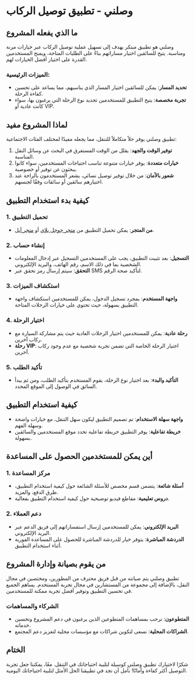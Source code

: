 # وصلني - تطبيق توصيل الركاب

## ما الذي يفعله المشروع
وصلني هو تطبيق مبتكر يهدف إلى تسهيل عملية توصيل الركاب عبر خيارات مرنة ومناسبة. يتيح للسائقين اختيار مساراتهم بناءً على الطلبات المتاحة، ويمنح المستخدمين القدرة على اختيار أفضل الخيارات لهم.

### الميزات الرئيسية:
- **تحديد المسار**: يمكن للسائقين اختيار المسار الذي يناسبهم، مما يساعد على تحسين كفاءة الرحلة.
- **تجربة مخصصة**: يتيح التطبيق للمستخدمين تحديد نوع الرحلة التي يرغبون بها، سواء كانت عادية أو VIP.

## لماذا المشروع مفيد
تطبيق وصلني يوفر حلاً متكاملاً للتنقل، مما يجعله مفيدًا لمختلف الفئات الاجتماعية:

1. **توفير الوقت والجهد**: يقلل من الوقت المستغرق في البحث عن وسائل النقل المناسبة.
2. **خيارات متعددة**: يوفر خيارات متنوعة تناسب احتياجات المستخدمين، سواء كانوا يبحثون عن توفير أو خصوصية.
3. **شعور بالأمان**: من خلال توفير توصيل نسائي، يشعر المستخدمون بالراحة عند اختيارهم سائقين أو سائقات وفقًا لجنسهم.

## كيفية بدء استخدام التطبيق
### 1. تحميل التطبيق
- **من المتجر**: يمكن تحميل التطبيق من [متجر جوجل بلاي](#) أو [متجر آبل](#).

### 2. إنشاء حساب
- **التسجيل**: بعد تثبيت التطبيق، يجب على المستخدمين التسجيل عبر إدخال المعلومات الشخصية بما في ذلك الاسم، رقم الهاتف، والبريد الإلكتروني.
- **التحقق**: سيتم إرسال رمز تحقق عبر SMS لتأكيد صحة الرقم.

### 3. استكشاف الميزات
- **واجهة المستخدم**: بمجرد تسجيل الدخول، يمكن للمستخدمين استكشاف واجهة التطبيق بسهولة، حيث تحتوي على خيارات الرحلات المتاحة.

### 4. اختيار الرحلة
- **رحلة عادية**: يمكن للمستخدمين اختيار الرحلات العادية حيث يتم مشاركة السيارة مع ركاب آخرين.
- **رحلة VIP**: اختيار الرحلة الخاصة التي تضمن تجربة شخصية مع عدم وجود ركاب آخرين.

### 5. تأكيد الطلب
- **التأكيد والبدء**: بعد اختيار نوع الرحلة، يقوم المستخدم بتأكيد الطلب، ومن ثم يبدأ السائق في الوصول إلى الموقع المحدد.

## كيفية استخدام التطبيق
- **واجهة سهلة الاستخدام**: تم تصميم التطبيق ليكون سهل التنقل، مع خيارات واضحة وسهلة الفهم.
- **خريطة تفاعلية**: يوفر التطبيق خريطة تفاعلية تحدد موقع المستخدمين والسائقين بسهولة.

## أين يمكن للمستخدمين الحصول على المساعدة
### 1. مركز المساعدة
- **أسئلة شائعة**: يتضمن قسم مخصص للأسئلة الشائعة حول كيفية استخدام التطبيق، طرق الدفع، والمزيد.
- **دروس تعليمية**: مقاطع فيديو توضيحية حول كيفية استخدام التطبيق بفعالية.

### 2. دعم العملاء
- **البريد الإلكتروني**: يمكن للمستخدمين إرسال استفساراتهم إلى فريق الدعم عبر البريد الإلكتروني.
- **الدردشة المباشرة**: يتوفر خيار للدردشة المباشرة للحصول على المساعدة الفورية أثناء استخدام التطبيق.

## من يقوم بصيانة وإدارة المشروع
تطبيق وصلني يتم صيانته من قبل فريق محترف من المطورين، ومختصين في مجال النقل، بالإضافة إلى مجموعة من المستشارين في مجال تجربة المستخدم. يساهم الجميع في تحسين التطبيق وتوفير أفضل تجربة ممكنة للمستخدمين.

### الشركاء والمساهمات
- **المتطوعون**: نرحب بمساهمات المتطوعين الذين يرغبون في دعم المشروع وتحسين خدماته.
- **الشراكات المحلية**: نسعى لتكوين شراكات مع مؤسسات محلية لتعزيز دعم المجتمع.

## الختام
شكرًا لاختيارك تطبيق وصلني كوسيلة لتلبية احتياجاتك في التنقل. معًا، يمكننا جعل تجربة التوصيل أكثر كفاءة وأمانًا! نأمل أن تجد في تطبيقنا الحل الأمثل لتلبية احتياجاتك اليومية.
